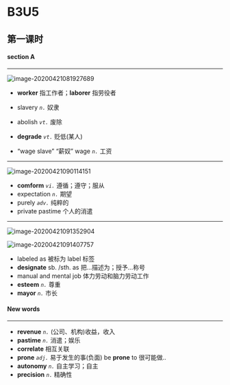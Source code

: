 # B3U5

## 第一课时

#### section A

----

![image-20200421081927689](D:\Lowrie\大学\笔记\EnglisNote\src\images\image-20200421081927689.png)

- **worker** 指工作者；**laborer** 指劳役者

- slavery *`n.`* 奴隶
- abolish *`vt.`* 废除
- **degrade** *`vt.`* 贬低(某人)
- “wage slave” “薪奴”
  wage *`n.`* 工资



---

![image-20200421090114151](D:\Lowrie\大学\笔记\EnglisNote\src\images\image-20200421090114151.png)

- **comform** *`vi.`* 遵循；遵守；服从
- expectation *`n.`* 期望
- purely *`adv.`* 纯粹的
- private pastime 个人的消遣



---

![image-20200421091352904](D:\Lowrie\大学\笔记\EnglisNote\src\images\image-20200421091352904.png)

![image-20200421091407757](D:\Lowrie\大学\笔记\EnglisNote\src\images\image-20200421091407757.png)

- labeled as 被标为
  label 标签
- **designate** sb. /sth. as 把...描述为；授予...称号
- manual and mental job 体力劳动和脑力劳动工作
- **esteem** *`n.`* 尊重
- **mayor** *`n.`* 市长





#### New words

----

- **revenue** *`n.`*  (公司、机构)收益，收入
- **pastime** *`n.`* 消遣；娱乐
- **correlate** 相互关联
- **prone** *`adj.`* 易于发生的事(负面)
  be **prone** to 很可能做..
- **autonomy** *`n.`* 自主学习；自主
- **precision** *`n.`* 精确性